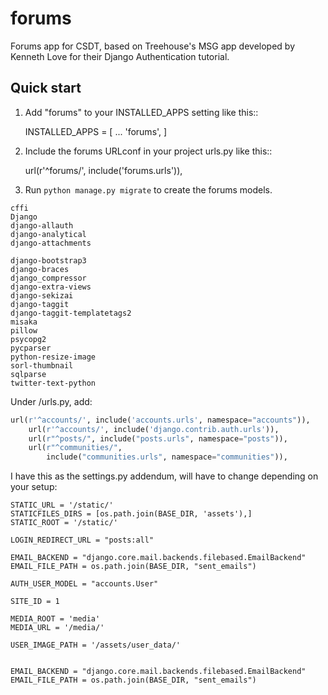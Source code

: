 # forums
Forums app for CSDT, based on Treehouse's MSG app developed by Kenneth Love for their Django Authentication tutorial.

Quick start
-----------

1. Add "forums" to your INSTALLED_APPS setting like this::

    INSTALLED_APPS = [
        ...
        'forums',
    ]

2. Include the forums URLconf in your project urls.py like this::

    url(r'^forums/', include('forums.urls')),

3. Run `python manage.py migrate` to create the forums models.


```
cffi
Django
django-allauth
django-analytical
django-attachments

django-bootstrap3
django-braces
django_compressor
django-extra-views
django-sekizai
django-taggit
django-taggit-templatetags2
misaka
pillow
psycopg2
pycparser
python-resize-image
sorl-thumbnail
sqlparse
twitter-text-python
```

Under /urls.py, add:
```python
url(r'^accounts/', include('accounts.urls', namespace="accounts")),
    url(r'^accounts/', include('django.contrib.auth.urls')),
    url(r"^posts/", include("posts.urls", namespace="posts")),
    url(r"^communities/",
        include("communities.urls", namespace="communities")),
```

I have this as the settings.py addendum, will have to change depending on your setup:
```
STATIC_URL = '/static/'
STATICFILES_DIRS = [os.path.join(BASE_DIR, 'assets'),]
STATIC_ROOT = '/static/'

LOGIN_REDIRECT_URL = "posts:all"

EMAIL_BACKEND = "django.core.mail.backends.filebased.EmailBackend"
EMAIL_FILE_PATH = os.path.join(BASE_DIR, "sent_emails")

AUTH_USER_MODEL = "accounts.User"

SITE_ID = 1

MEDIA_ROOT = 'media'
MEDIA_URL = '/media/'

USER_IMAGE_PATH = '/assets/user_data/'


EMAIL_BACKEND = "django.core.mail.backends.filebased.EmailBackend"
EMAIL_FILE_PATH = os.path.join(BASE_DIR, "sent_emails")
```
